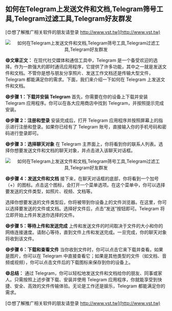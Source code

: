 ## **如何在Telegram上发送文件和文档,Telegram筛号工具,Telegram过滤工具,Telegram好友群发**

[😍想了解推广相关软件的朋友请登录 http://www.vst.tw](http://www.vst.tw)

 <center><img src="https://vst.tw/MP4/tuiguang/png/3.png" alt="如何在Telegram上发送文件和文档,Telegram筛号工具,Telegram过滤工具,Telegram好友群发"></center>

**😄文章正文：**
在现代社交媒体和通信工具中，Telegram 是一个备受欢迎的选择。作为一款强大的即时通讯应用程序，它提供了许多功能，其中之一就是发送文件和文档。不管你是想与朋友分享照片、发送工作文档还是传输大型文件，Telegram 都能满足你的需求。下面，我们来介绍一下如何在 Telegram 上发送文件和文档。

**😄步骤 1：下载并安装 Telegram**
首先，你需要在你的设备上下载并安装 Telegram 应用程序。你可以在各大应用商店中找到 Telegram，并按照提示完成安装。

**😄步骤 2：注册和登录**
安装完成后，打开 Telegram 应用程序并按照屏幕上的指示进行注册和登录。如果你已经有了 Telegram 账号，直接输入你的手机号码和密码进行登录即可。

**😄步骤 3：选择聊天对象**
在 Telegram 主界面上，你将看到你的联系人列表。选择你想要发送文件和文档的聊天对象，并点击进入该聊天对话框。

 <center><img src="https://vst.tw/MP4/tuiguang/png/0.png" alt="如何在Telegram上发送文件和文档,Telegram筛号工具,Telegram过滤工具,Telegram好友群发"></center>

**😄步骤 4：发送文件和文档**
接下来，在聊天对话框的底部，你将看到一个加号（+）的图标。点击这个图标，会打开一个菜单选项。在这个菜单中，你可以选择要发送的文件类型，如照片、视频、文档等。

选择你想要发送的文件类型后，你将被带到你设备上的文件浏览器。在这里，你可以选择要发送的文件或文档。选择好文件后，点击“发送”按钮即可。Telegram 将立即开始上传并发送你选择的文件。

**😄步骤 5：等待上传和发送完成**
上传和发送文件的时间取决于文件的大小和你的网络连接速度。请耐心等待，直到文件上传和发送完成。一旦完成，你的聊天对象将收到该文件。

**😄步骤 6：下载和查看文件**
当你收到文件时，你可以点击它来下载并查看。如果是图片，你可以在 Telegram 中直接查看它；如果是其他类型的文件（如文档、音频或视频），你可以点击文件后的下载图标来保存到你的设备上。

**😄总结：**
通过 Telegram，你可以轻松地发送文件和文档给你的朋友、同事或家人。只需按照上述步骤下载、安装并使用 Telegram 应用程序，你就能享受到快捷、安全、高效的文件传输体验。无论是工作还是娱乐，Telegram 都能满足你的需求。

[😍想了解推广相关软件的朋友请登录 http://www.vst.tw](http://www.vst.tw)



